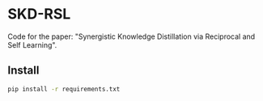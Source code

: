 # SKD-RSL
Code for the paper: "Synergistic Knowledge Distillation via Reciprocal and Self Learning".
## Install
```bash
pip install -r requirements.txt

